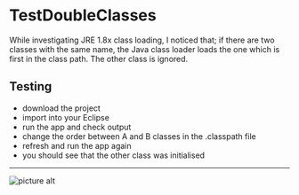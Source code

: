 # TestDoubleClasses

While investigating JRE 1.8x class loading, I noticed that; if there are two classes with the same name, the Java class loader loads the one which is first in the class path.
The other class is ignored. 

## Testing ##

* download the project
* import into your Eclipse
* run the app and check output
* change the order between A and B classes in the .classpath file
* refresh and run the app again
* you should see that the other class was initialised

- - - -
![picture alt](http://luisjunqueiro.com/wp-content/uploads/2014/10/Untitled_Panorama1-Edit-3.jpg "Portugal")
